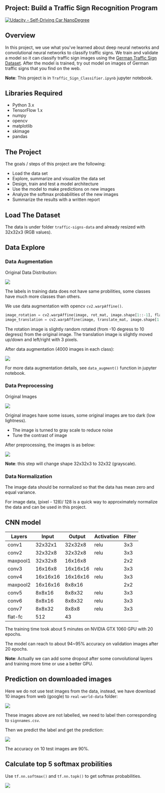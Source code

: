 ## Project: Build a Traffic Sign Recognition Program
[![Udacity - Self-Driving Car NanoDegree](https://s3.amazonaws.com/udacity-sdc/github/shield-carnd.svg)](http://www.udacity.com/drive)

Overview
---
In this project, we use what you've learned about deep neural networks and convolutional neural networks to classify traffic signs. We train and validate a model so it can classify traffic sign images using the [German Traffic Sign Dataset](http://benchmark.ini.rub.de/?section=gtsrb&subsection=dataset). After the model is trained, try out model on images of German traffic signs that you find on the web.

**Note**: This project is in `Traffic_Sign_Classifier.ipynb` jupyter notebook.


Libraries Required
---
* Python 3.x
* TensorFlow 1.x
* numpy
* opencv
* matplotlib
* skimage
* pandas


The Project
---
The goals / steps of this project are the following:
* Load the data set
* Explore, summarize and visualize the data set
* Design, train and test a model architecture
* Use the model to make predictions on new images
* Analyze the softmax probabilities of the new images
* Summarize the results with a written report

## Load The Dataset

The data is under folder `traffic-signs-data` and already resized with 32x32x3 (RGB values).

## Data Explore

### Data Augmentation

Original Data Distribution:

![](./notebook_embedded/data_distribution.png)

The labels in training data does not have same probilities, some classes have much more classes than others.

We use data augmentation with opencv `cv2.warpAffine()`.

```python
image_rotation = cv2.warpAffine(image, rot_mat, image.shape[1::-1], flags=cv2.INTER_LINEAR)
image_translation = cv2.warpAffine(image, translate_mat, image.shape[1::-1], flags=cv2.INTER_LINEAR)
```
The rotation image is slightly random rotated (from -10 degress to 10 degress) from the original image.
The translation image is slightly moved up/down and left/right with 3 pixels.

After data augmentation (4000 images in each class):

![](./notebook_embedded/train_data_augmentation.png)

For more data augmentation details, see `data_augment()` function in jupyter notebook.

### Data Preprocessing

Original Images

![](./notebook_embedded/original_images.png)

Original images have some issues, some original images are too dark (low lightness).

- The image is turned to gray scale to reduce noise
- Tune the contrast of image

After preprocessing, the images is as below:

![](./notebook_embedded/preprocessed_images.png)

**Note**: this step will change shape 32x32x3 to 32x32 (grayscale).

### Data Normalization

The image data should be normalized so that the data has mean zero and equal variance.

For image data, (pixel - 128)/ 128 is a quick way to approximately normalize the data and can be used in this project.

## CNN model

Layers | Input | Output | Activation | Filter
---|---|---|---|---
conv1 | 32x32x1 | 32x32x8 | relu | 3x3
conv2 | 32x32x8 | 32x32x8 | relu | 3x3
maxpool1 | 32x32x8 |  16x16x8 |  | 2x2
conv3 | 16x16x8 | 16x16x16 | relu | 3x3
conv4 | 16x16x16 | 16x16x16 | relu | 3x3
maxpool2 | 16x16x16 |  8x8x16 |  | 2x2
conv5 | 8x8x16 | 8x8x32 | relu | 3x3
conv6 | 8x8x16 | 8x8x32 | relu | 3x3
conv7 | 8x8x32 | 8x8x8 | relu | 3x3
flat-fc | 512 | 43 | 

The training time took about 5 minutes on NVIDIA GTX 1060 GPU with 20 epochs.

The model can reach to about 94~95% accuracy on validation images after 20 epochs.

**Note**: Actually we can add some dropout after some convolutional layers and training more time or use a better GPU.

## Prediction on downloaded images

Here we do not use test images from the data, instead, we have download 10 images from web (google) to `real-world-data` folder:

![](./notebook_embedded/real_world_traffic_signs.png)

These images above are not labelled, we need to label then corresponding to `signnames.csv`.

Then we predict the label and get the prediction:

![](./notebook_embedded/real_world_traffic_signs_prediction.png)

The accuracy on 10 test images are 90%.

## Calculate top 5 softmax probilities

Use `tf.nn.softmax()` and `tf.nn.topk()` to get softmax probabilities.

![](./notebook_embedded/real_world_top5_softmax_probabilities.png)
